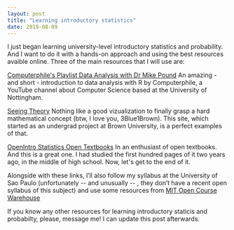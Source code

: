 ```yaml
--- 
layout: post
title: "Learning introductory statistics"
date: 2019-08-09
---
```


I just began learning university-level introductory statistics and probability. And I want to do it with a hands-on approach and using the best resources avaible online. Three of the main resources that I will use are: 

[Computerphile's Playlist Data Analysis with Dr Mike Pound](https://www.youtube.com/playlist?list=PLzH6n4zXuckpfMu_4Ff8E7Z1behQks5ba)
An amazing - and short - introduction to data analysis with R by Computerphile, a YouTube channel about Computer Science based at the University of Nottingham.

[Seeing Theory](https://seeing-theory.brown.edu/)
Nothing like a good vizualization to finally grasp a hard mathematical concept (btw, I love you, 3Blue1Brown). This site, which started as an undergrad project at Brown University, is a perfect examples of that. 

[OpenIntro Statistics Open Textbooks](https://www.openintro.org/)
In an enthusiast of open textbooks. And this is a great one. I had studied the first hundred pages of it two years ago, in the middle of high school. Now, let's get to the end of it. 

Alongside with these links, I’ll also follow my syllabus at the University of Sao Paulo (unfortunately --  and unusually -- , they don’t have a recent open syllabus of this subject) and use some resources from [MIT Open Course Warehouse](https://ocw.mit.edu/courses/mathematics/18-05-introduction-to-probability-and-statistics-spring-2014/index.htm) 

If you know any other resources for learning introductory staticis and probabilty, please, message me! I can update this post afterwards.  
